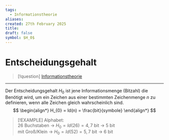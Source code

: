 ```yaml
---
tags:
  - Informationstheorie
aliases: 
created: 27th February 2025
title: 
draft: false
symbol: $H_0$
---
```



# Entscheidungsgehalt

> [!question] [Informationstheorie](Informationstheorie.md)

---

Der Entscheidungsgehalt $H_{0}$ ist jene Informationsmenge (Bitzahl) die Benötigt wird, um ein Zeichen aus einer bestimmten Zeichenmenge $n$ zu definieren, wenn alle Zeichen gleich wahrscheinlich sind.
$$
\begin{align*}
H_{0} = ld(n) = \frac{bit}{symbole}
\end{align*}
$$
> [!EXAMPLE] Alphabet:  
> 26 Buchstaben -> $H_{0}=ld(26)=4,7$ bit -> $5$ bit  
> mit Groß/Klein -> $H_{0}=ld(52)= 5,7$ bit -> $6$ bit
